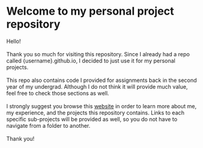 # Welcome to my personal project repository
Hello! <br> <br>
Thank you so much for visiting this repository. Since I already had a repo called {username}.github.io, I decided to just use it for my personal projects. <br><br>
This repo also contains code I provided for assignments back in the second year of my undergrad. Although I do not think it will provide much value, feel free to check those sections as well. <br><br>
I strongly suggest you browse this [website](https://www.karimbenhallam.com 'Personal website') in order to learn more about me, my experience, and the projects this repository contains. Links to each specific sub-projects will be provided as well, so you do not have to navigate from a folder to another.
<br><br>
Thank you!
